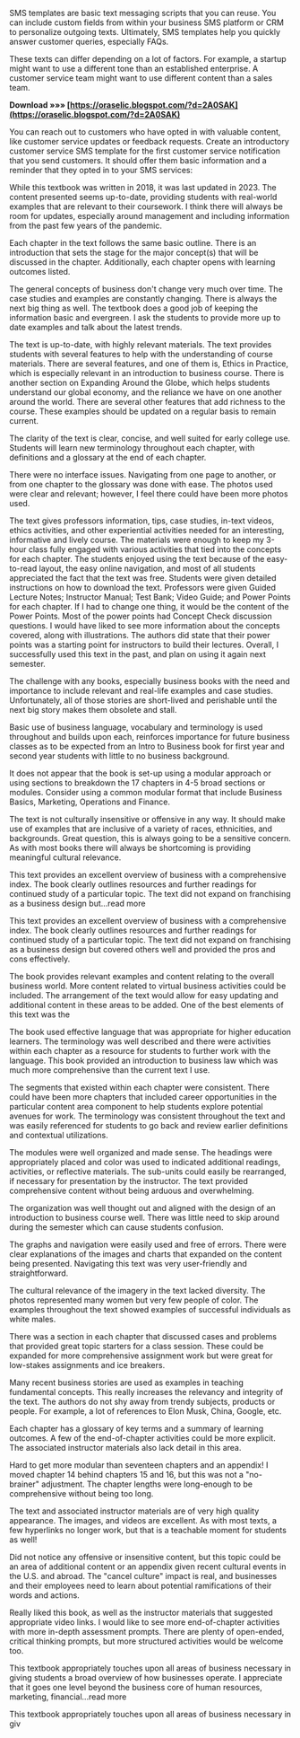 
 
SMS templates are basic text messaging scripts that you can reuse. You can include custom fields from within your business SMS platform or CRM to personalize outgoing texts. Ultimately, SMS templates help you quickly answer customer queries, especially FAQs.
 
These texts can differ depending on a lot of factors. For example, a startup might want to use a different tone than an established enterprise. A customer service team might want to use different content than a sales team.
 
**Download »»» [https://oraselic.blogspot.com/?d=2A0SAK](https://oraselic.blogspot.com/?d=2A0SAK)**


 
You can reach out to customers who have opted in with valuable content, like customer service updates or feedback requests. Create an introductory customer service SMS template for the first customer service notification that you send customers. It should offer them basic information and a reminder that they opted in to your SMS services:
 
While this textbook was written in 2018, it was last updated in 2023. The content presented seems up-to-date, providing students with real-world examples that are relevant to their coursework. I think there will always be room for updates, especially around management and including information from the past few years of the pandemic.
 
Each chapter in the text follows the same basic outline. There is an introduction that sets the stage for the major concept(s) that will be discussed in the chapter. Additionally, each chapter opens with learning outcomes listed.
 
The general concepts of business don't change very much over time. The case studies and examples are constantly changing. There is always the next big thing as well. The textbook does a good job of keeping the information basic and evergreen. I ask the students to provide more up to date examples and talk about the latest trends.
 
The text is up-to-date, with highly relevant materials. The text provides students with several features to help with the understanding of course materials. There are several features, and one of them is, Ethics in Practice, which is especially relevant in an introduction to business course. There is another section on Expanding Around the Globe, which helps students understand our global economy, and the reliance we have on one another around the world. There are several other features that add richness to the course. These examples should be updated on a regular basis to remain current.

The clarity of the text is clear, concise, and well suited for early college use. Students will learn new terminology throughout each chapter, with definitions and a glossary at the end of each chapter.
 
There were no interface issues. Navigating from one page to another, or from one chapter to the glossary was done with ease. The photos used were clear and relevant; however, I feel there could have been more photos used.
 
The text gives professors information, tips, case studies, in-text videos, ethics activities, and other experiential activities needed for an interesting, informative and lively course. The materials were enough to keep my 3-hour class fully engaged with various activities that tied into the concepts for each chapter. The students enjoyed using the text because of the easy-to-read layout, the easy online navigation, and most of all students appreciated the fact that the text was free.
Students were given detailed instructions on how to download the text. Professors were given Guided Lecture Notes; Instructor Manual; Test Bank; Video Guide; and Power Points for each chapter. 
If I had to change one thing, it would be the content of the Power Points. Most of the power points had Concept Check discussion questions. I would have liked to see more information about the concepts covered, along with illustrations. The authors did state that their power points was a starting point for instructors to build their lectures. 
Overall, I successfully used this text in the past, and plan on using it again next semester.
 
The challenge with any books, especially business books with the need and importance to include relevant and real-life examples and case studies. Unfortunately, all of those stories are short-lived and perishable until the next big story makes them obsolete and stall.
 
Basic use of business language, vocabulary and terminology is used throughout and builds upon each, reinforces importance for future business classes as to be expected from an Intro to Business book for first year and second year students with little to no business background.
 
It does not appear that the book is set-up using a modular approach or using sections to breakdown the 17 chapters in 4-5 broad sections or modules. Consider using a common modular format that include Business Basics, Marketing, Operations and Finance.
 
The text is not culturally insensitive or offensive in any way. It should make use of examples that are inclusive of a variety of races, ethnicities, and backgrounds. Great question, this is always going to be a sensitive concern. As with most books there will always be shortcoming is providing meaningful cultural relevance.
 
This text provides an excellent overview of business with a comprehensive index. The book clearly outlines resources and further readings for continued study of a particular topic. The text did not expand on franchising as a business design but...read more
 
This text provides an excellent overview of business with a comprehensive index. The book clearly outlines resources and further readings for continued study of a particular topic. The text did not expand on franchising as a business design but covered others well and provided the pros and cons effectively.
 
The book provides relevant examples and content relating to the overall business world. More content related to virtual business activities could be included. The arrangement of the text would allow for easy updating and additional content in these areas to be added. One of the best elements of this text was the
 
The book used effective language that was appropriate for higher education learners. The terminology was well described and there were activities within each chapter as a resource for students to further work with the language. This book provided an introduction to business law which was much more comprehensive than the current text I use.
 
The segments that existed within each chapter were consistent. There could have been more chapters that included career opportunities in the particular content area component to help students explore potential avenues for work. The terminology was consistent throughout the text and was easily referenced for students to go back and review earlier definitions and contextual utilizations.
 
The modules were well organized and made sense. The headings were appropriately placed and color was used to indicated additional readings, activities, or reflective materials. The sub-units could easily be rearranged, if necessary for presentation by the instructor. The text provided comprehensive content without being arduous and overwhelming.
 
The organization was well thought out and aligned with the design of an introduction to business course well. There was little need to skip around during the semester which can cause students confusion.
 
The graphs and navigation were easily used and free of errors. There were clear explanations of the images and charts that expanded on the content being presented. Navigating this text was very user-friendly and straightforward.
 
The cultural relevance of the imagery in the text lacked diversity. The photos represented many women but very few people of color. The examples throughout the text showed examples of successful individuals as white males.
 
There was a section in each chapter that discussed cases and problems that provided great topic starters for a class session. These could be expanded for more comprehensive assignment work but were great for low-stakes assignments and ice breakers.
 
Many recent business stories are used as examples in teaching fundamental concepts. This really increases the relevancy and integrity of the text. The authors do not shy away from trendy subjects, products or people. For example, a lot of references to Elon Musk, China, Google, etc.
 
Each chapter has a glossary of key terms and a summary of learning outcomes. A few of the end-of-chapter activities could be more explicit. The associated instructor materials also lack detail in this area.
 
Hard to get more modular than seventeen chapters and an appendix! I moved chapter 14 behind chapters 15 and 16, but this was not a "no-brainer" adjustment. The chapter lengths were long-enough to be comprehensive without being too long.
 
The text and associated instructor materials are of very high quality appearance. The images, and videos are excellent. As with most texts, a few hyperlinks no longer work, but that is a teachable moment for students as well!
 
Did not notice any offensive or insensitive content, but this topic could be an area of additional content or an appendix given recent cultural events in the U.S. and abroad. The "cancel culture" impact is real, and businesses and their employees need to learn about potential ramifications of their words and actions.
 
Really liked this book, as well as the instructor materials that suggested appropriate video links. I would like to see more end-of-chapter activities with more in-depth assessment prompts. There are plenty of open-ended, critical thinking prompts, but more structured activities would be welcome too.
 
This textbook appropriately touches upon all areas of business necessary in giving students a broad overview of how businesses operate. I appreciate that it goes one level beyond the business core of human resources, marketing, financial...read more
 
This textbook appropriately touches upon all areas of business necessary in giv
